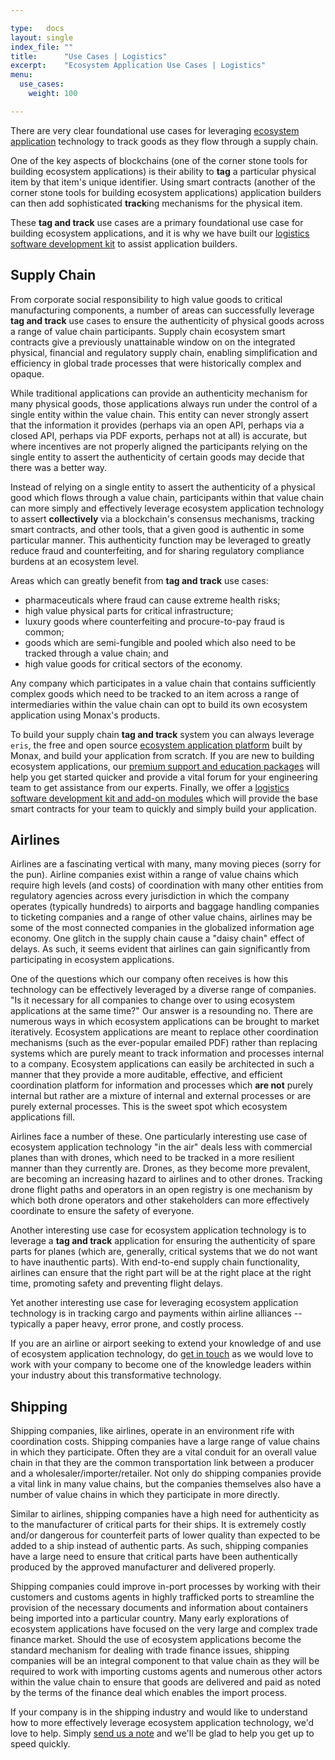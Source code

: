 ```yaml
---

type:   docs
layout: single
index_file: ""
title:      "Use Cases | Logistics"
excerpt:    "Ecosystem Application Use Cases | Logistics"
menu:
  use_cases:
    weight: 100

---
```


There are very clear foundational use cases for leveraging [ecosystem application](/explainers/ecosystem_applications) technology to track goods as they flow through a supply chain.

One of the key aspects of blockchains (one of the corner stone tools for building ecosystem applications) is their ability to **tag** a particular physical item by that item's unique identifier. Using smart contracts (another of the corner stone tools for building ecosystem applications) application builders can then add sophisticated **track**ing mechanisms for the physical item.

These **tag and track** use cases are a primary foundational use case for building ecosystem applications, and it is why we have built our [logistics software development kit](/library/#logistics-sdk) to assist application builders.

## Supply Chain

From corporate social responsibility to high value goods to critical manufacturing components, a number of areas can successfully leverage **tag and track** use cases to ensure the authenticity of physical goods across a range of value chain participants. Supply chain ecosystem smart contracts give a previously unattainable window on on the integrated physical, financial and regulatory supply chain, enabling simplification and efficiency in global trade processes that were historically complex and opaque. 

While traditional applications can provide an authenticity mechanism for many physical goods, those applications always run under the control of a single entity within the value chain. This entity can never strongly assert that the information it provides (perhaps via an open API, perhaps via a closed API, perhaps via PDF exports, perhaps not at all) is accurate, but where incentives are not properly aligned the participants relying on the single entity to assert the authenticity of certain goods may decide that there was a better way.

Instead of relying on a single entity to assert the authenticity of a physical good which flows through a value chain, participants within that value chain can more simply and effectively leverage ecosystem application technology to assert **collectively** via a blockchain's consensus mechanisms, tracking smart contracts, and other tools, that a given good is authentic in some particular manner. This authenticity function may be leveraged to greatly reduce fraud and counterfeiting, and for sharing regulatory compliance burdens at an ecosystem level. 

Areas which can greatly benefit from **tag and track** use cases:

* pharmaceuticals where fraud can cause extreme health risks;
* high value physical parts for critical infrastructure;
* luxury goods where counterfeiting and procure-to-pay fraud is common;
* goods which are semi-fungible and pooled which also need to be tracked through a value chain; and
* high value goods for critical sectors of the economy.

Any company which participates in a value chain that contains sufficiently complex goods which need to be tracked to an item across a range of intermediaries within the value chain can opt to build its own ecosystem application using Monax's products.

To build your supply chain **tag and track** system you can always leverage `eris`, the free and open source [ecosystem application platform](/platform) built by Monax, and build your application from scratch. If you are new to building ecosystem applications, our [premium support and education packages](/packages) will help you get started quicker and provide a vital forum for your engineering team to get assistance from our experts. Finally, we offer a [logistics software development kit and add-on modules](/library/#logistics-sdk) which will provide the base smart contracts for your team to quickly and simply build your application.

## Airlines

Airlines are a fascinating vertical with many, many moving pieces (sorry for the pun). Airline companies exist within a range of value chains which require high levels (and costs) of coordination with many other entities from regulatory agencies across every jurisdiction in which the company operates (typically hundreds) to airports and baggage handling companies to ticketing companies and a range of other value chains, airlines may be some of the most connected companies in the globalized information age economy. One glitch in the supply chain cause a "daisy chain" effect of delays. As such, it seems evident that airlines can gain significantly from participating in ecosystem applications.

One of the questions which our company often receives is how this technology can be effectively leveraged by a diverse range of companies. "Is it necessary for all companies to change over to using ecosystem applications at the same time?" Our answer is a resounding no. There are numerous ways in which ecosystem applications can be brought to market iteratively. Ecosystem applications are meant to replace other coordination mechanisms (such as the ever-popular emailed PDF) rather than replacing systems which are purely meant to track information and processes internal to a company. Ecosystem applications can easily be architected in such a manner that they provide a more auditable, effective, and efficient coordination platform for information and processes which **are not** purely internal but rather are a mixture of internal and external processes or are purely external processes. This is the sweet spot which ecosystem applications fill.

Airlines face a number of these. One particularly interesting use case of ecosystem application technology "in the air" deals less with commercial planes than with drones, which need to be tracked in a more resilient manner than they currently are. Drones, as they become more prevalent, are becoming an increasing hazard to airlines and to other drones. Tracking drone flight paths and operators in an open registry is one mechanism by which both drone operators and other stakeholders can more effectively coordinate to ensure the safety of everyone.

Another interesting use case for ecosystem application technology is to leverage a **tag and track** application for ensuring the authenticity of spare parts for planes (which are, generally, critical systems that we do not want to have inauthentic parts). With end-to-end supply chain functionality, airlines can ensure that the right part will be at the right place at the right time, promoting safety and preventing flight delays.

Yet another interesting use case for leveraging ecosystem application technology is in tracking cargo and payments within airline alliances -- typically a paper heavy, error prone, and costly process.

If you are an airline or airport seeking to extend your knowledge of and use of ecosystem application technology, do <a href="/?monax_viewer_type=end_user&product_interest=premium_support#contact-monax"> get in touch</a> as we would love to work with your company to become one of the knowledge leaders within your industry about this transformative technology.

## Shipping

Shipping companies, like airlines, operate in an environment rife with coordination costs. Shipping companies have a large range of value chains in which they participate. Often they are a vital conduit for an overall value chain in that they are the common transportation link between a producer and a wholesaler/importer/retailer. Not only do shipping companies provide a vital link in many value chains, but the companies themselves also have a number of value chains in which they participate in more directly.

Similar to airlines, shipping companies have a high need for authenticity as to the manufacturer of critical parts for their ships. It is extremely costly and/or dangerous for counterfeit parts of lower quality than expected to be added to a ship instead of authentic parts. As such, shipping companies have a large need to ensure that critical parts have been authentically produced by the approved manufacturer and delivered properly.

Shipping companies could improve in-port processes by working with their customers and customs agents in highly trafficked ports to streamline the provision of the necessary documents and information about containers being imported into a particular country. Many early explorations of ecosystem applications have focused on the very large and complex trade finance market. Should the use of ecosystem applications become the standard mechanism for dealing with trade finance issues, shipping companies will be an integral component to that value chain as they will be required to work with importing customs agents and numerous other actors within the value chain to ensure that goods are delivered and paid as noted by the terms of the finance deal which enables the import process.

If your company is in the shipping industry and would like to understand how to more effectively leverage ecosystem application technology, we'd love to help. Simply <a href="/?monax_viewer_type=end_user&product_interest=premium_support#contact-monax">send us a note</a> and we'll be glad to help you get up to speed quickly.
